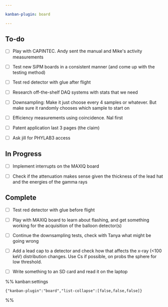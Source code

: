 ```yaml
---

kanban-plugin: board

---
```


## To-do

- [ ] Play with CAPINTEC. Andy sent the manual and Mike's activity measurements
- [ ] Test new SiPM boards in a consistent manner (and come up with the testing method)
- [ ] Test red detector with glue after flight
- [ ] Research off-the-shelf DAQ systems with stats that we need
- [ ] Downsampling: Make it just choose every 4 samples or whatever. But make sure it randomly chooses which sample to start on
- [ ] Efficiency measurements using coincidence. NaI first
- [ ] Patent application last 3 pages (the claim)
- [ ] Ask jill for PHYLAB3 access


## In Progress

- [ ] Implement interrupts on the MAXIQ board
- [ ] Check if the attenuation makes sense given the thickness of the lead hat and the energies of the gamma rays


## Complete

- [ ] Test red detector with glue before flight
- [ ] Play with MAXIQ board to learn about flashing, and get something working for the acquisition of the balloon detector(s)
- [ ] Continue the downsampling tests, check with Tanya what might be going wrong
- [ ] Add a lead cap to a detector and check how that affects the x-ray (<100 keV) distribution changes. Use Cs if possible, on probs the sphere for low threshold.
- [ ] Write something to an SD card and read it on the laptop




%% kanban:settings
```
{"kanban-plugin":"board","list-collapse":[false,false,false]}
```
%%